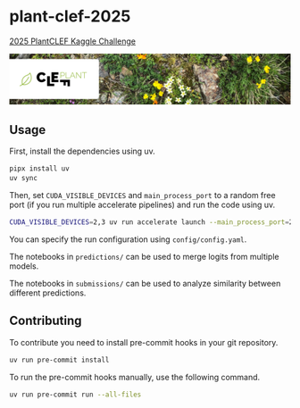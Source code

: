 # plant-clef-2025

[2025 PlantCLEF Kaggle Challenge](https://www.kaggle.com/competitions/plantclef-2025/overview)

![Banner Image of PlantCLEF 2025](./docs/banner.png)

## Usage

First, install the dependencies using uv.

```bash
pipx install uv
uv sync
```

Then, set `CUDA_VISIBLE_DEVICES` and `main_process_port` to a random free port (if you run multiple accelerate pipelines) and run the code using uv.

```bash
CUDA_VISIBLE_DEVICES=2,3 uv run accelerate launch --main_process_port=29523 pipeline.py
```

You can specify the run configuration using `config/config.yaml`.

The notebooks in `predictions/` can be used to merge logits from multiple models.

The notebooks in `submissions/` can be used to analyze similarity between different predictions.

## Contributing

To contribute you need to install pre-commit hooks in your git repository.

```bash
uv run pre-commit install
```

To run the pre-commit hooks manually, use the following command.

```bash
uv run pre-commit run --all-files
```
